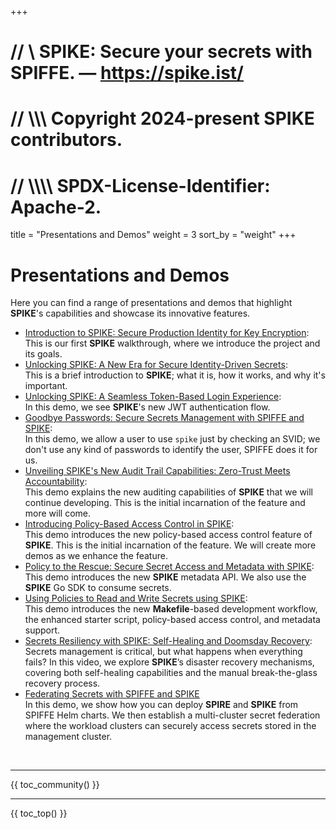 +++
# //    \\ SPIKE: Secure your secrets with SPIFFE. — https://spike.ist/
# //  \\\\\ Copyright 2024-present SPIKE contributors.
# // \\\\\\\ SPDX-License-Identifier: Apache-2.

title = "Presentations and Demos"
weight = 3
sort_by = "weight"
+++

# Presentations and Demos

Here you can find a range of presentations and demos that highlight **SPIKE**'s
capabilities and showcase its innovative features.

* [Introduction to SPIKE: Secure Production Identity for Key Encryption][spike]:<br>
  This is our first **SPIKE** walkthrough, where we introduce the project and its
  goals.
* [Unlocking SPIKE: A New Era for Secure Identity-Driven Secrets][spike-intro]:<br>
  This is a brief introduction to **SPIKE**; what it is, how it works, and why
  it's important.
* [Unlocking SPIKE: A Seamless Token-Based Login Experience][spike-jwt]:<br>
  In this demo, we see **SPIKE**'s new JWT authentication flow.
* [Goodbye Passwords: Secure Secrets Management with SPIFFE
  and SPIKE][spike-passwordless]:<br>
  In this demo, we allow a user to use `spike` just by checking an SVID; we don't
  use any kind of passwords to identify the user, SPIFFE does it for us.
* [Unveiling SPIKE's New Audit Trail Capabilities: Zero-Trust Meets
  Accountability][spike-audits]:<br>
  This demo explains the new auditing capabilities of **SPIKE** that we will
  continue developing. This is the initial incarnation of the feature and
  more will come.
* [Introducing Policy-Based Access Control in SPIKE][spike-policy]:<br>
  This demo introduces the new policy-based access control feature of **SPIKE**.
  This is the initial incarnation of the feature. We will create more demos
  as we enhance the feature.
* [Policy to the Rescue: Secure Secret Access and Metadata with
  SPIKE][spike-metadata]:<br>
  This demo introduces the new **SPIKE** metadata API. We also use the **SPIKE**
  Go SDK to consume secrets.
* [Using Policies to Read and Write Secrets using SPIKE][spike-policies]:<br>
  This demo introduces the new **Makefile**-based development workflow, the
  enhanced starter script, policy-based access control, and metadata support.
* [Secrets Resiliency with SPIKE: Self-Healing and Doomsday Recovery][spike-doomsday]:<br>
  Secrets management is critical, but what happens when everything fails? In 
  this video, we explore **SPIKE**’s disaster recovery mechanisms, covering both 
  self-healing capabilities and the manual break-the-glass recovery process.
* [Federating Secrets with SPIFFE and SPIKE][spike-federated]<br>
  In this demo, we show how you can deploy **SPIRE** and **SPIKE** from SPIFFE
  Helm charts. We then establish a multi-cluster secret federation where 
  the workload clusters can securely access secrets stored in the management
  cluster.

[spike]: https://vimeo.com/v0lkan/spike
[spike-intro]: https://vimeo.com/v0lkan/spike-rocks
[spike-jwt]: https://vimeo.com/v0lkan/spike-jwt
[spike-passwordless]: https://vimeo.com/v0lkan/passwordless-secrets
[spike-audits]: https://vimeo.com/v0lkan/spike-audits
[spike-policy]: https://vimeo.com/v0lkan/spike-policy
[spike-metadata]: https://vimeo.com/v0lkan/spike-metadata
[spike-policies]: https://vimeo.com/v0lkan/spike-policies
[spike-doomsday]: https://vimeo.com/v0lkan/spike-doomsday
[spike-federated]: https://vimeo.com/v0lkan/spike-federation

<p>&nbsp;</p>

----

{{ toc_community() }}

----

{{ toc_top() }}
